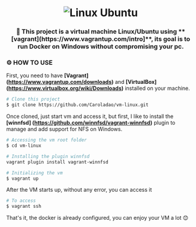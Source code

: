 <h1 align=center>
<img src="https://s2.glbimg.com/AnXNMtY3VON9i-ZO89UgGFg1X2g=/288x0/s.glbimg.com/jo/g1/f/original/2016/07/18/ubuntulogo.png" alt="Linux Ubuntu" />
</h1>

<h3 align="center">
🐧 This project is a virtual machine Linux/Ubuntu using **[vagrant](https://www.vagrantup.com/intro]**, its goal is to run Docker on Windows without compromising your pc.
</h3>

### ⚙️ HOW TO USE
First, you need to have **[Vagrant] (https://www.vagrantup.com/downloads)** and **[VirtualBox] (https://www.virtualbox.org/wiki/Downloads)** installed on your machine.

```sh
# Clone this project
$ git clone https://github.com/Caroladao/vm-linux.git
```

Once cloned, just start vm and access it, but first, I like to install the **[winnfsd] (https://github.com/winnfsd/vagrant-winnfsd)** plugin to manage and add support for NFS on Windows.

```sh
# Accessing the vm root folder
$ cd vm-linux

# Installing the plugin winnfsd
vagrant plugin install vagrant-winnfsd

# Initializing the vm
$ vagrant up
```

After the VM starts up, without any error, you can access it 
```sh
# To access
$ vagrant ssh
```

That's it, the docker is already configured, you can enjoy your VM a lot 😊